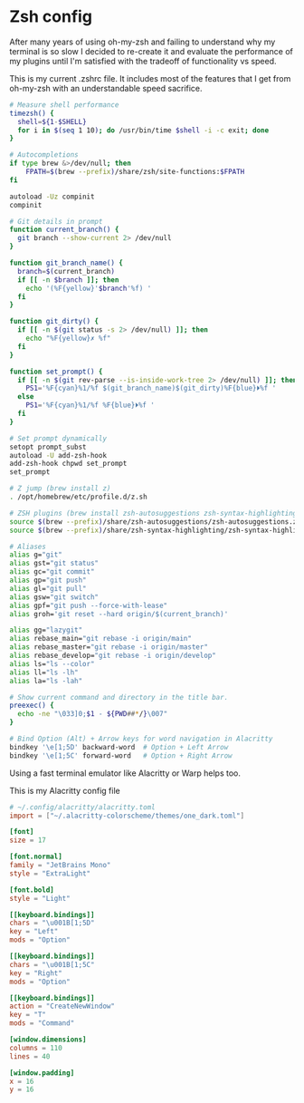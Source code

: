 # Zsh config

After many years of using oh-my-zsh and failing to understand why my terminal is
so slow I decided to re-create it and evaluate the performance of my plugins
until I'm satisfied with the tradeoff of functionality vs speed.

This is my current .zshrc file. It includes most of the features that I get from
oh-my-zsh with an understandable speed sacrifice.

```bash
# Measure shell performance
timezsh() {
  shell=${1-$SHELL}
  for i in $(seq 1 10); do /usr/bin/time $shell -i -c exit; done
}

# Autocompletions
if type brew &>/dev/null; then
    FPATH=$(brew --prefix)/share/zsh/site-functions:$FPATH
fi

autoload -Uz compinit
compinit

# Git details in prompt
function current_branch() {
  git branch --show-current 2> /dev/null
}

function git_branch_name() {
  branch=$(current_branch)
  if [[ -n $branch ]]; then
    echo '(%F{yellow}'$branch'%f) '
  fi
}

function git_dirty() {
  if [[ -n $(git status -s 2> /dev/null) ]]; then
    echo "%F{yellow}✗ %f"
  fi
}

function set_prompt() {
  if [[ -n $(git rev-parse --is-inside-work-tree 2> /dev/null) ]]; then
    PS1='%F{cyan}%1/%f $(git_branch_name)$(git_dirty)%F{blue}⏵%f '
  else
    PS1='%F{cyan}%1/%f %F{blue}⏵%f '
  fi
}

# Set prompt dynamically
setopt prompt_subst
autoload -U add-zsh-hook
add-zsh-hook chpwd set_prompt
set_prompt

# Z jump (brew install z)
. /opt/homebrew/etc/profile.d/z.sh

# ZSH plugins (brew install zsh-autosuggestions zsh-syntax-highlighting)
source $(brew --prefix)/share/zsh-autosuggestions/zsh-autosuggestions.zsh
source $(brew --prefix)/share/zsh-syntax-highlighting/zsh-syntax-highlighting.zsh

# Aliases
alias g="git"
alias gst="git status"
alias gc="git commit"
alias gp="git push"
alias gl="git pull"
alias gsw="git switch"
alias gpf="git push --force-with-lease"
alias groh='git reset --hard origin/$(current_branch)'

alias gg="lazygit"
alias rebase_main="git rebase -i origin/main"
alias rebase_master="git rebase -i origin/master"
alias rebase_develop="git rebase -i origin/develop"
alias ls="ls --color"
alias ll="ls -lh"
alias la="ls -lah"

# Show current command and directory in the title bar.
preexec() {
  echo -ne "\033]0;$1 - ${PWD##*/}\007"
}

# Bind Option (Alt) + Arrow keys for word navigation in Alacritty
bindkey '\e[1;5D' backward-word  # Option + Left Arrow
bindkey '\e[1;5C' forward-word   # Option + Right Arrow
```

Using a fast terminal emulator like Alacritty or Warp helps too.

This is my Alacritty config file
```toml
# ~/.config/alacritty/alacritty.toml
import = ["~/.alacritty-colorscheme/themes/one_dark.toml"]

[font]
size = 17

[font.normal]
family = "JetBrains Mono"
style = "ExtraLight"

[font.bold]
style = "Light"

[[keyboard.bindings]]
chars = "\u001B[1;5D"
key = "Left"
mods = "Option"

[[keyboard.bindings]]
chars = "\u001B[1;5C"
key = "Right"
mods = "Option"

[[keyboard.bindings]]
action = "CreateNewWindow"
key = "T"
mods = "Command"

[window.dimensions]
columns = 110
lines = 40

[window.padding]
x = 16
y = 16
```
